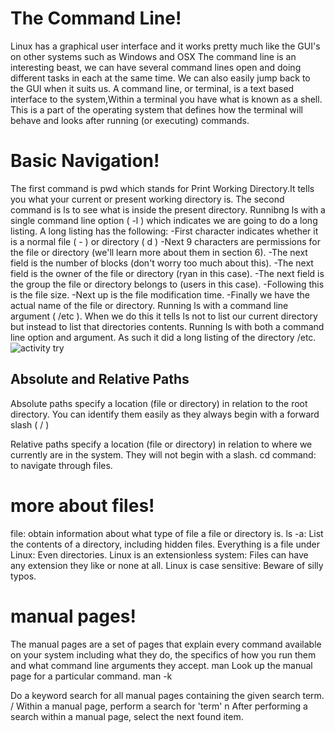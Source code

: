 # The Command Line!
Linux has a graphical user interface and it works pretty much like the GUI's on other systems such as Windows and OSX
The command line is an interesting beast, we can have several command lines open and doing different tasks in each at the same time. We can also easily jump back to the GUI when it suits us.
A command line, or terminal, is a text based interface to the system,Within a terminal you have what is known as a shell. This is a part of the operating system that defines how the terminal will behave and looks after running (or executing) commands.
# Basic Navigation!
The first command is pwd which stands for Print Working Directory.It tells you what your current or present working directory is.
The second command is ls to see what is inside the present directory.
Runnibng ls with a single command line option ( -l ) which indicates we are going to do a long listing. A long listing has the following:
-First character indicates whether it is a normal file ( - ) or directory ( d )
-Next 9 characters are permissions for the file or directory (we'll learn more about them in section 6).
-The next field is the number of blocks (don't worry too much about this).
-The next field is the owner of the file or directory (ryan in this case).
-The next field is the group the file or directory belongs to (users in this case).
-Following this is the file size.
-Next up is the file modification time.
-Finally we have the actual name of the file or directory.
Running ls with a command line argument ( /etc ). When we do this it tells ls not to list our current directory but instead to list that directories contents.
Running ls with both a command line option and argument. As such it did a long listing of the directory /etc.
![activity try](bash1.png)
## Absolute and Relative Paths
Absolute paths specify a location (file or directory) in relation to the root directory. You can identify them easily as they always begin with a forward slash ( / )

Relative paths specify a location (file or directory) in relation to where we currently are in the system. They will not begin with a slash.
cd command: to navigate through files.
# more about files!
file:
obtain information about what type of file a file or directory is.
ls -a:
List the contents of a directory, including hidden files.
Everything is a file under Linux:
Even directories.
Linux is an extensionless system:
Files can have any extension they like or none at all.
Linux is case sensitive:
Beware of silly typos.
# manual pages!
The manual pages are a set of pages that explain every command available on your system including what they do, the specifics of how you run them and what command line arguments they accept.
man <command>
Look up the manual page for a particular command.
man -k <search term>
Do a keyword search for all manual pages containing the given search term.
/<term>
Within a manual page, perform a search for 'term'
n
After performing a search within a manual page, select the next found item.
